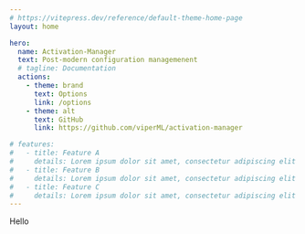 ```yaml
---
# https://vitepress.dev/reference/default-theme-home-page
layout: home

hero:
  name: Activation-Manager
  text: Post-modern configuration managemenent
  # tagline: Documentation
  actions:
    - theme: brand
      text: Options
      link: /options
    - theme: alt
      text: GitHub
      link: https://github.com/viperML/activation-manager

# features:
#   - title: Feature A
#     details: Lorem ipsum dolor sit amet, consectetur adipiscing elit
#   - title: Feature B
#     details: Lorem ipsum dolor sit amet, consectetur adipiscing elit
#   - title: Feature C
#     details: Lorem ipsum dolor sit amet, consectetur adipiscing elit
---
```


Hello
